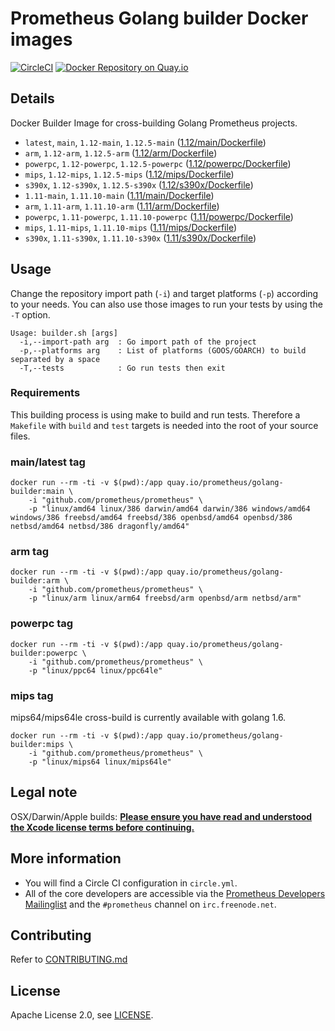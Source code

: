 # Prometheus Golang builder Docker images

[![CircleCI](https://circleci.com/gh/prometheus/golang-builder/tree/master.svg?style=shield)][circleci]
[![Docker Repository on Quay.io](https://quay.io/repository/prometheus/golang-builder/status)][quayio]

## Details

Docker Builder Image for cross-building Golang Prometheus projects.

- `latest`, `main`, `1.12-main`, `1.12.5-main` ([1.12/main/Dockerfile](1.12/main/Dockerfile))
- `arm`, `1.12-arm`, `1.12.5-arm` ([1.12/arm/Dockerfile](1.12/arm/Dockerfile))
- `powerpc`, `1.12-powerpc`, `1.12.5-powerpc` ([1.12/powerpc/Dockerfile](1.12/powerpc/Dockerfile))
- `mips`, `1.12-mips`, `1.12.5-mips` ([1.12/mips/Dockerfile](1.12/mips/Dockerfile))
- `s390x`, `1.12-s390x`, `1.12.5-s390x` ([1.12/s390x/Dockerfile](1.12/s390x/Dockerfile))
- `1.11-main`, `1.11.10-main` ([1.11/main/Dockerfile](1.11/main/Dockerfile))
- `arm`, `1.11-arm`, `1.11.10-arm` ([1.11/arm/Dockerfile](1.11/arm/Dockerfile))
- `powerpc`, `1.11-powerpc`, `1.11.10-powerpc` ([1.11/powerpc/Dockerfile](1.11/powerpc/Dockerfile))
- `mips`, `1.11-mips`, `1.11.10-mips` ([1.11/mips/Dockerfile](1.11/mips/Dockerfile))
- `s390x`, `1.11-s390x`, `1.11.10-s390x` ([1.11/s390x/Dockerfile](1.11/s390x/Dockerfile))

## Usage

Change the repository import path (`-i`) and target platforms (`-p`) according to your needs.
You can also use those images to run your tests by using the `-T` option.

```
Usage: builder.sh [args]
  -i,--import-path arg  : Go import path of the project
  -p,--platforms arg    : List of platforms (GOOS/GOARCH) to build separated by a space
  -T,--tests            : Go run tests then exit
```

### Requirements

This building process is using make to build and run tests.
Therefore a `Makefile` with `build` and `test` targets is needed into the root of your source files.

### main/latest tag

```
docker run --rm -ti -v $(pwd):/app quay.io/prometheus/golang-builder:main \
    -i "github.com/prometheus/prometheus" \
    -p "linux/amd64 linux/386 darwin/amd64 darwin/386 windows/amd64 windows/386 freebsd/amd64 freebsd/386 openbsd/amd64 openbsd/386 netbsd/amd64 netbsd/386 dragonfly/amd64"
```

### arm tag

```
docker run --rm -ti -v $(pwd):/app quay.io/prometheus/golang-builder:arm \
    -i "github.com/prometheus/prometheus" \
    -p "linux/arm linux/arm64 freebsd/arm openbsd/arm netbsd/arm"
```

### powerpc tag

```
docker run --rm -ti -v $(pwd):/app quay.io/prometheus/golang-builder:powerpc \
    -i "github.com/prometheus/prometheus" \
    -p "linux/ppc64 linux/ppc64le"
```

### mips tag

mips64/mips64le cross-build is currently available with golang 1.6.

```
docker run --rm -ti -v $(pwd):/app quay.io/prometheus/golang-builder:mips \
    -i "github.com/prometheus/prometheus" \
    -p "linux/mips64 linux/mips64le"
```

## Legal note

OSX/Darwin/Apple builds:
**[Please ensure you have read and understood the Xcode license
   terms before continuing.](https://www.apple.com/legal/sla/docs/xcode.pdf)**

## More information

  * You will find a Circle CI configuration in `circle.yml`.
  * All of the core developers are accessible via the [Prometheus Developers Mailinglist](https://groups.google.com/forum/?fromgroups#!forum/prometheus-developers) and the `#prometheus` channel on `irc.freenode.net`.

## Contributing

Refer to [CONTRIBUTING.md](CONTRIBUTING.md)

## License

Apache License 2.0, see [LICENSE](LICENSE).

[quayio]: https://quay.io/repository/prometheus/golang-builder
[circleci]: https://circleci.com/gh/prometheus/golang-builder

